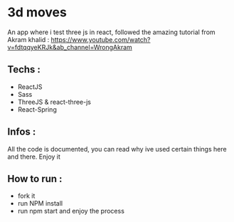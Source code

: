 # 3d moves

An app where i test three js in react, followed the amazing tutorial from Akram khalid : https://www.youtube.com/watch?v=fdtqqyeKRJk&ab_channel=WrongAkram

## Techs :

- ReactJS
- Sass
- ThreeJS & react-three-js
- React-Spring

## Infos :

All the code is documented, you can read why ive used certain things here and there. Enjoy it

## How to run :

- fork it
- run NPM install
- run npm start and enjoy the process
